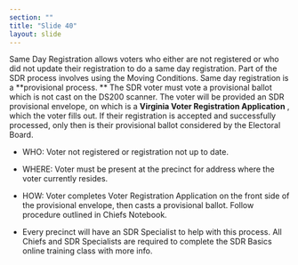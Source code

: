 ```yaml
---
section: ""
title: "Slide 40"
layout: slide
---
```


Same Day Registration allows voters who either are not registered or who did not update their registration to do a same day registration. Part of the SDR process involves using the Moving Conditions. Same day registration is a  **provisional process. ** The SDR voter must vote a provisional ballot which is not cast on the DS200 scanner. The voter will be provided an SDR provisional envelope, on which is a  **Virginia Voter Registration Application** , which the voter fills out. If their registration is accepted and successfully processed, only then is their provisional ballot considered by the Electoral Board.

- WHO: Voter not registered or registration not up to date.

- WHERE: Voter must be present at the precinct for address where the voter currently resides.

- HOW: Voter completes Voter Registration Application on the front side of the provisional envelope, then casts a provisional ballot. Follow procedure outlined in Chiefs Notebook.

- Every precinct will have an SDR Specialist to help with this process. All Chiefs and SDR Specialists are required to complete the SDR Basics online training class with more info.